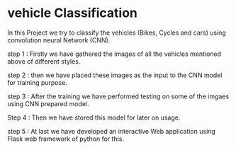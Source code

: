 # vehicle Classification

In this Project we try to classify the vehicles (Bikes, Cycles and cars) using convolution neural Network (CNN).

step 1 : Firstly we have gathered the images of all the vehicles mentioned above of different styles.

step 2 : then we have placed these images as the input to the CNN model for training purpose.

step 3 : After the training we have performed testing on some of the imgaes using CNN prepared model.

Step 4 : Then we have stored this model for later on usage.

step 5 : At last we have developed an interactive Web application using Flask web framework of python for this.
